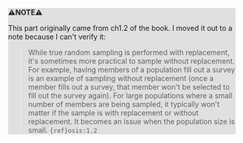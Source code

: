 <div style="margin:2em; background-color: #e0e0e0;">

<strong>⚠️NOTE️️️⚠️</strong>

This part originally came from ch1.2 of the book. I moved it out to a note because I can't verify it:

> While true random sampling is performed with replacement, it's sometimes more practical to sample without replacement. For example, having members of a population fill out a survey is an example of sampling without replacement (once a member fills out a survey, that member won't be selected to fill out the survey again). For large populations where a small number of members are being sampled, it typically won't matter if the sample is with replacement or without replacement. It becomes an issue when the population size is small. `{ref}osis:1.2`
</div>

